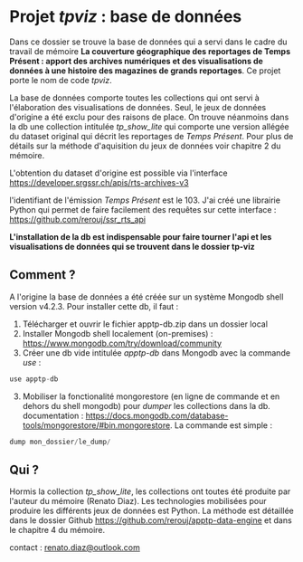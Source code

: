 # Projet *tpviz* : base de données

Dans ce dossier se trouve la base de données qui a servi dans le cadre du travail de mémoire **La couverture géographique des reportages de Temps Présent : apport des archives numériques et des visualisations de données à une histoire des magazines de grands reportages**. Ce projet porte le nom de code *tpviz*.

La base de données comporte toutes les collections qui ont servi à l'élaboration des visualisations de données. Seul, le jeux de données d'origine a été exclu pour des raisons de place. On trouve néanmoins dans la db une collection intitulée *tp_show_lite* qui comporte une version allégée du dataset original qui décrit les reportages de *Temps Présent*. Pour plus de détails sur la méthode d'aquisition du jeux de données voir chapitre 2 du mémoire.

L'obtention du dataset d'origine est possible via l'interface https://developer.srgssr.ch/apis/rts-archives-v3

l'identifiant de l'émission *Temps Présent* est le 103. J'ai créé une librairie Python qui permet de faire facilement des requêtes sur cette interface : https://github.com/rerouj/ssr_rts_api

**L'installation de la db est indispensable pour faire tourner l'api et les visualisations de données qui se trouvent dans le dossier tp-viz**

## Comment ?

A l'origine la base de données a été créée sur un système Mongodb shell version v4.2.3. Pour installer cette db, il faut :

1. Télécharger et ouvrir le fichier apptp-db.zip dans un dossier local
2. Installer Mongodb shell localement (on-premises) : https://www.mongodb.com/try/download/community
3. Créer une db vide intitulée *apptp-db* dans Mongodb avec la commande *use* : 
```javascript
use apptp-db
```
3. Mobiliser la fonctionalité mongorestore (en ligne de commande et en dehors du shell mongodb) pour *dumper* les collections dans la db. documentation : https://docs.mongodb.com/database-tools/mongorestore/#bin.mongorestore. La commande est simple :

```javascript
dump mon_dossier/le_dump/
```

## Qui ?

Hormis la collection *tp_show_lite*, les collections ont toutes été produite par l'auteur du mémoire (Renato Diaz). Les technologies mobilisées pour produire les différents jeux de données est Python. La méthode est détaillée dans le dossier Github https://github.com/rerouj/apptp-data-engine et dans le chapitre 4 du mémoire.

contact : renato.diaz@outlook.com